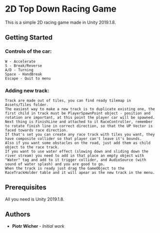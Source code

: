 # 2D Top Down Racing Game

This is a simple 2D racing game made in Unity 2019.1.8.

## Getting Started


### Controls of the car:
```
W - Accelerate
S - Break/Reverse
A/D - Turning
Space - HandBreak
Escape - Quit to menu
```
### Adding new track:
```
Track are made out of tiles, you can find ready tilemap in Assets/Tiles folder.
The easiest way to make a new track is to duplicate existing one, the first child in track must be PlayerSpawnPoint object - position and rotation are important, at this point the player car will be spawned.
Next thing is FinishLine and attached to it RaceController, remember to rotate finish line in correct direction, so that the UP Vector is faced towards race direction.
If that's set you can create any race track with tiles you want, they have composite collider so that player can't leave it's bounds.
Also if you want some obstacles on the road, just add them as child object to the race track.
If you want to use water effect (slowing down and sliding down the river stream) you need to add in that place an empty object with "Water" tag and add to it trigger collider, and AudioSource (with sound of water splash) and you are good to go.
When the track is ready just drag the GameObject to the RaceTrackHolder table and it will apear as the new track in the menu.
```
## Prerequisites

All you need is Unity 2019.1.8.

## Authors

* **Piotr Wicher** - *Initial work*
